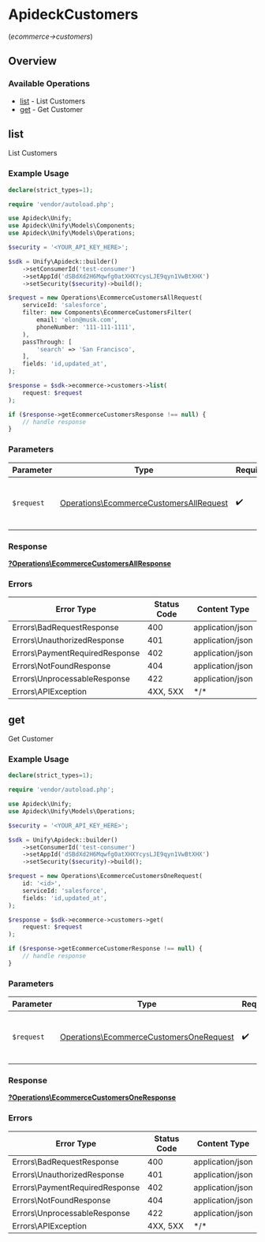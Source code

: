 # ApideckCustomers
(*ecommerce->customers*)

## Overview

### Available Operations

* [list](#list) - List Customers
* [get](#get) - Get Customer

## list

List Customers

### Example Usage

```php
declare(strict_types=1);

require 'vendor/autoload.php';

use Apideck\Unify;
use Apideck\Unify\Models\Components;
use Apideck\Unify\Models\Operations;

$security = '<YOUR_API_KEY_HERE>';

$sdk = Unify\Apideck::builder()
    ->setConsumerId('test-consumer')
    ->setAppId('dSBdXd2H6Mqwfg0atXHXYcysLJE9qyn1VwBtXHX')
    ->setSecurity($security)->build();

$request = new Operations\EcommerceCustomersAllRequest(
    serviceId: 'salesforce',
    filter: new Components\EcommerceCustomersFilter(
        email: 'elon@musk.com',
        phoneNumber: '111-111-1111',
    ),
    passThrough: [
        'search' => 'San Francisco',
    ],
    fields: 'id,updated_at',
);

$response = $sdk->ecommerce->customers->list(
    request: $request
);

if ($response->getEcommerceCustomersResponse !== null) {
    // handle response
}
```

### Parameters

| Parameter                                                                                          | Type                                                                                               | Required                                                                                           | Description                                                                                        |
| -------------------------------------------------------------------------------------------------- | -------------------------------------------------------------------------------------------------- | -------------------------------------------------------------------------------------------------- | -------------------------------------------------------------------------------------------------- |
| `$request`                                                                                         | [Operations\EcommerceCustomersAllRequest](../../Models/Operations/EcommerceCustomersAllRequest.md) | :heavy_check_mark:                                                                                 | The request object to use for the request.                                                         |

### Response

**[?Operations\EcommerceCustomersAllResponse](../../Models/Operations/EcommerceCustomersAllResponse.md)**

### Errors

| Error Type                     | Status Code                    | Content Type                   |
| ------------------------------ | ------------------------------ | ------------------------------ |
| Errors\BadRequestResponse      | 400                            | application/json               |
| Errors\UnauthorizedResponse    | 401                            | application/json               |
| Errors\PaymentRequiredResponse | 402                            | application/json               |
| Errors\NotFoundResponse        | 404                            | application/json               |
| Errors\UnprocessableResponse   | 422                            | application/json               |
| Errors\APIException            | 4XX, 5XX                       | \*/\*                          |

## get

Get Customer

### Example Usage

```php
declare(strict_types=1);

require 'vendor/autoload.php';

use Apideck\Unify;
use Apideck\Unify\Models\Operations;

$security = '<YOUR_API_KEY_HERE>';

$sdk = Unify\Apideck::builder()
    ->setConsumerId('test-consumer')
    ->setAppId('dSBdXd2H6Mqwfg0atXHXYcysLJE9qyn1VwBtXHX')
    ->setSecurity($security)->build();

$request = new Operations\EcommerceCustomersOneRequest(
    id: '<id>',
    serviceId: 'salesforce',
    fields: 'id,updated_at',
);

$response = $sdk->ecommerce->customers->get(
    request: $request
);

if ($response->getEcommerceCustomerResponse !== null) {
    // handle response
}
```

### Parameters

| Parameter                                                                                          | Type                                                                                               | Required                                                                                           | Description                                                                                        |
| -------------------------------------------------------------------------------------------------- | -------------------------------------------------------------------------------------------------- | -------------------------------------------------------------------------------------------------- | -------------------------------------------------------------------------------------------------- |
| `$request`                                                                                         | [Operations\EcommerceCustomersOneRequest](../../Models/Operations/EcommerceCustomersOneRequest.md) | :heavy_check_mark:                                                                                 | The request object to use for the request.                                                         |

### Response

**[?Operations\EcommerceCustomersOneResponse](../../Models/Operations/EcommerceCustomersOneResponse.md)**

### Errors

| Error Type                     | Status Code                    | Content Type                   |
| ------------------------------ | ------------------------------ | ------------------------------ |
| Errors\BadRequestResponse      | 400                            | application/json               |
| Errors\UnauthorizedResponse    | 401                            | application/json               |
| Errors\PaymentRequiredResponse | 402                            | application/json               |
| Errors\NotFoundResponse        | 404                            | application/json               |
| Errors\UnprocessableResponse   | 422                            | application/json               |
| Errors\APIException            | 4XX, 5XX                       | \*/\*                          |